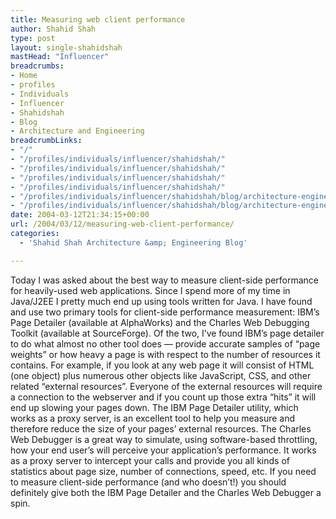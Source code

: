 ```yaml
---
title: Measuring web client performance
author: Shahid Shah
type: post
layout: single-shahidshah
mastHead: "Influencer"
breadcrumbs:
- Home
- profiles
- Individuals
- Influencer
- Shahidshah
- Blog
- Architecture and Engineering
breadcrumbLinks:
- "/"
- "/profiles/individuals/influencer/shahidshah/"
- "/profiles/individuals/influencer/shahidshah/"
- "/profiles/individuals/influencer/shahidshah/"
- "/profiles/individuals/influencer/shahidshah/"
- "/profiles/individuals/influencer/shahidshah/blog/architecture-engineering/"
- "/profiles/individuals/influencer/shahidshah/blog/architecture-engineering/"
date: 2004-03-12T21:34:15+00:00
url: /2004/03/12/measuring-web-client-performance/
categories:
  - 'Shahid Shah Architecture &amp; Engineering Blog'

---
```

Today I was asked about the best way to measure client-side performance for heavily-used web applications. Since I spend more of my time in Java/J2EE I pretty much end up using tools written for Java. I have found and use two primary tools for client-side performance measurement: IBM&#8217;s Page Detailer (available at AlphaWorks) and the Charles Web Debugging Toolkit (available at SourceForge). Of the two, I&#8217;ve found IBM&#8217;s page detailer to do what almost no other tool does &#8212; provide accurate samples of &#8220;page weights&#8221; or how heavy a page is with respect to the number of resources it contains. For example, if you look at any web page it will consist of HTML (one object) plus numerous other objects like JavaScript, CSS, and other related &#8220;external resources&#8221;. Everyone of the external resources will require a connection to the webserver and if you count up those extra &#8220;hits&#8221; it will end up slowing your pages down. The IBM Page Detailer utility, which works as a proxy server, is an excellent tool to help you measure and therefore reduce the size of your pages&#8217; external resources. The Charles Web Debugger is a great way to simulate, using software-based throttling, how your end user&#8217;s will perceive your application&#8217;s performance. It works as a proxy server to intercept your calls and provide you all kinds of statistics about page size, number of connections, speed, etc. If you need to measure client-side performance (and who doesn&#8217;t!) you should definitely give both the IBM Page Detailer and the Charles Web Debugger a spin.
